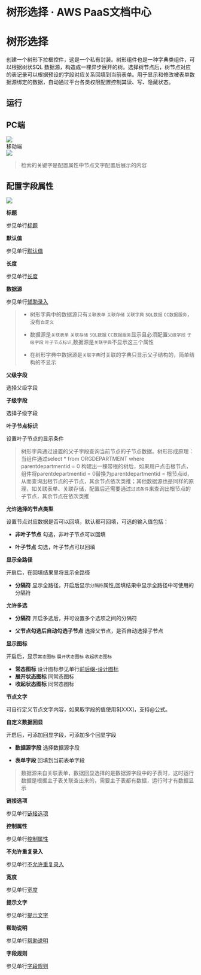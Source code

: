 # 树形选择 · AWS PaaS文档中心

# 树形选择

创建一个树形下拉框控件，这是一个私有封装。树形组件也是一种字典类组件，可以根据树状SQL 数据源，构造成一棵异步展开的树。选择树节点后，树节点对应的表记录可以根据预设的字段对应关系回填到当前表单。用于显示和修改被表单数据源绑定的数据，自动通过平台各类权限配置控制其读、写、隐藏状态。

## 运行

PC端  
---  
[![](https://docs.awspaas.com/user-manual/aws-pass-console-user-manual-form-vue-64ga/zj/textsx_pc.png)](<textsx_pc.png>)  
移动端  
[![](https://docs.awspaas.com/user-manual/aws-pass-console-user-manual-form-vue-64ga/zj/textsx_mobile.png)](<textsx_mobile.png>)  
  
> 检索的关键字是配置属性中节点文字配置后展示的内容

## 配置字段属性

[![](https://docs.awspaas.com/user-manual/aws-pass-console-user-manual-form-vue-64ga/zj/textsx1.png)](<textsx1.png>)

**标题**

参见单行[标题](<text.html#title>)

**默认值**

参见单行[默认值](<text.html#mrz>)

**长度**

参见单行[长度](<text.html#length>)

**数据源**

参见单行[辅助录入](<text.html#source>)

>   * 树形字典中的数据源只有`关联表单` `关联存储` `关联字典` `SQL数据` `CC数据服务`，没有`自定义`  
> 
>   * 数据源是`关联表单` `关联存储` `SQL数据` `CC数据服务`显示且必须配置`父级字段` `子级字段` `叶子节点标识`,数据源是`关联字典`不显示这三个属性  
> 
>   * 在树形字典中数据源是`关联字典`时关联的字典只显示父子结构的，简单结构的不显示
> 

**父级字段**

选择父级字段

**子级字段**

选择子级字段

**叶子节点标识**

设置叶子节点的显示条件

> 树形字典通过设置的父子字段查询当前节点的子节点数据。树形形成原理：当组件通过select * from ORGDEPARTMENT where parentdepartmentid = 0 构建出一棵带根的树后，如果用户点击根节点，组件将parentdepartmentid = 0替换为parentdepartmentid = 根节点id，从而查询出根节点的子节点，其余节点依次类推；其他数据源也是同样的原理，如关联表单、关联存储，配置后还需要通过`过滤条件`来查询出根节点的子节点，其余节点在依次类推

**允许选择的节点类型**

设置节点对应数据是否可以回填，默认都可回填，可选的输入值包括：

  * **非叶子节点** 勾选，非叶子节点可以回填

  * **叶子节点** 勾选，叶子节点可以回填

**显示全路径**

开启后，在回填结果里将显示全路径

  * **分隔符** 显示全路径，开启后显示`分隔符`属性,回填结果中显示全路径中可使用的分隔符

**允许多选**

  * **分隔符** 开启多选后，并可设置多个选项之间的分隔符

  * **父节点勾选后自动勾选子节点** 选择父节点，是否自动选择子节点

**显示图标**

开启后，显示`常态图标` `展开状态图标` `收起状态图标`

  * **常态图标** 设计图标参见单行[前后缀-设计图标](<text.html#qhz>)
  * **展开状态图标** 同常态图标
  * **收起状态图标** 同常态图标

**节点文字**

可自行定义节点文字内容，如果取字段的值使用$[XXX]，支持@公式。

**自定义数据回显**

开启后，可添加回显字段，可添加多个回显字段

  * **数据源字段** 选择数据源字段

  * **表单字段** 回填到当前表单字段

> 数据源来自关联表单，数据回显选择的是数据源字段中的子表时，这时运行数据是根据主子表关联查出来的，需要主子表都有数据，运行时才有数据显示

**链接选项**

参见单行[链接选项](<text.html#link>)

**控制属性**

参见单行[控制属性](<text.html#control>)

**不允许重复录入**

参见单行[不允许重复录入](<text.html#nocopy>)

**宽度**

参见单行[宽度](<text.html#wigth>)

**提示文字**

参见单行[提示文字](<text.html#tip>)

**帮助说明**

参见单行[帮助说明](<text.html#help>)

**字段规则**

参见单行[字段规则](<text.html#zdgz>)